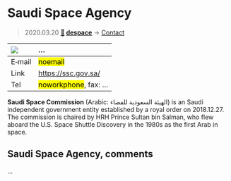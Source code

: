 # Saudi Space Agency
> 2020.03.20 **[🚀](../index/index.md) [despace](index.md)** → [Contact](contact.md)

|[![](f/contact/s/ssa_logo1_thumb.jpg)](f/contact/s/ssa_logo1.png)|*…*|
|:--|:--|
|E‑mail| <mark>noemail</mark> |
|Link| <https://ssc.gov.sa/> |
|Tel| <mark>noworkphone</mark>, fax: … |

**Saudi Space Commission** (Arabic: الهيئة السعودية للفضاء) is an Saudi independent government entity established by a royal order on 2018.12.27. The commission is chaired by HRH Prince Sultan bin Salman, who flew aboard the U.S. Space Shuttle Discovery in the 1980s as the first Arab in space.


<p style="page-break-after:always"> </p>

## Saudi Space Agency, comments

…

